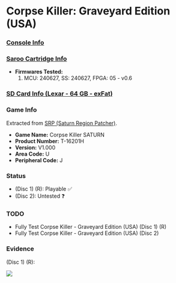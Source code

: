# Corpse Killer: Graveyard Edition (USA)

### [Console Info](../../../../../Info/Consoles/VA13/README.md)

### [Saroo Cartridge Info](../../../../../Info/Cartridges/RetroGameParadiseStore/1.32F/README.md)

- <b>Firmwares Tested:</b>
  1. MCU: 240627, SS: 240627, FPGA: 05 - v0.6

### [SD Card Info (Lexar - 64 GB - exFat)](../../../../../Info/SdCards/Lexar/64GB/exfat/README.md)

### Game Info

Extracted from [SRP (Saturn Region Patcher)](https://segaxtreme.net/resources/saturn-region-patcher.81/download).

- <b>Game Name:</b> Corpse Killer SATURN
- <b>Product Number:</b> T-16201H
- <b>Version:</b> V1.000
- <b>Area Code:</b> U
- <b>Peripheral Code:</b> J

### Status

- (Disc 1) (R): Playable :white_check_mark:
- (Disc 2): Untested :question:

### TODO

- Fully Test Corpse Killer - Graveyard Edition (USA) (Disc 1) (R)
- Fully Test Corpse Killer - Graveyard Edition (USA) (Disc 2)

### Evidence

(Disc 1) (R):

[![](https://img.youtube.com/vi/OnrBDV2zBwA/0.jpg)](https://www.youtube.com/watch?v=OnrBDV2zBwA)
